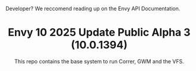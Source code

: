 <p>Developer? We reccomend reading up on the <a>Envy API Documentation</a>.</p>
<div align="center">
<h1>Envy 10 2025 Update Public Alpha 3 (10.0.1394)</h1>
<p>This repo contains the base system to run Correr, GWM and the VFS.</p>
</div>